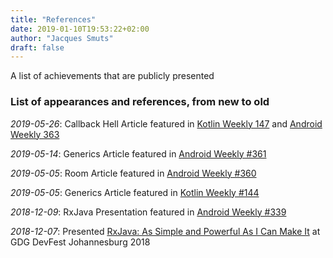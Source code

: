 ```yaml
---
title: "References"
date: 2019-01-10T19:53:22+02:00
author: "Jacques Smuts"
draft: false
---
```


A list of achievements that are publicly presented

<!--more-->

### List of appearances and references, from new to old

*2019-05-26*: Callback Hell Article featured in [Kotlin Weekly 147](https://mailchi.mp/kotlinweekly/kotlin-weekly-147) and [Android Weekly 363](https://androidweekly.net/issues/issue-363)

*2019-05-14*: Generics Article featured in [Android Weekly #361](https://androidweekly.net/issues/issue-361)

*2019-05-05*: Room Article featured in [Android Weekly #360](https://androidweekly.net/issues/issue-360)

*2019-05-05*: Generics Article featured in [Kotlin Weekly #144](https://mailchi.mp/kotlinweekly/kotlin-weekly-144?e=733eda9e83)

*2018-12-09*: RxJava Presentation featured in [Android Weekly #339](https://androidweekly.net/issues/issue-339)

*2018-12-07*: Presented [RxJava: As Simple and Powerful As I Can Make It](https://www.youtube.com/watch?v=TdO8hR2QAUs) at GDG DevFest Johannesburg 2018